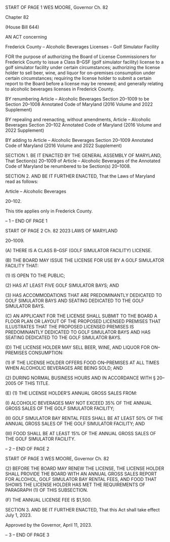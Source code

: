 START OF PAGE 1
WES MOORE, Governor Ch. 82

Chapter 82

(House Bill 644)

AN ACT concerning

Frederick County – Alcoholic Beverages Licenses – Golf Simulator Facility

FOR the purpose of authorizing the Board of License Commissioners for Frederick County
to issue a Class B–GSF (golf simulator facility) license to a golf simulator facility
under certain circumstances; authorizing the license holder to sell beer, wine, and
liquor for on–premises consumption under certain circumstances; requiring the
license holder to submit a certain report to the Board before a license may be
renewed; and generally relating to alcoholic beverages licenses in Frederick County.

BY renumbering
Article – Alcoholic Beverages
Section 20–1009
to be Section 20–1008
Annotated Code of Maryland
(2016 Volume and 2022 Supplement)

BY repealing and reenacting, without amendments,
Article – Alcoholic Beverages
Section 20–102
Annotated Code of Maryland
(2016 Volume and 2022 Supplement)

BY adding to
Article – Alcoholic Beverages
Section 20–1009
Annotated Code of Maryland
(2016 Volume and 2022 Supplement)

SECTION 1. BE IT ENACTED BY THE GENERAL ASSEMBLY OF MARYLAND,
That Section(s) 20–1009 of Article – Alcoholic Beverages of the Annotated Code of Maryland
be renumbered to be Section(s) 20–1008.

SECTION 2. AND BE IT FURTHER ENACTED, That the Laws of Maryland read
as follows:

Article – Alcoholic Beverages

20–102.

This title applies only in Frederick County.

– 1 –
END OF PAGE 1

START OF PAGE 2
Ch. 82 2023 LAWS OF MARYLAND

20–1009.

(A) THERE IS A CLASS B–GSF (GOLF SIMULATOR FACILITY) LICENSE.

(B) THE BOARD MAY ISSUE THE LICENSE FOR USE BY A GOLF SIMULATOR
FACILITY THAT:

(1) IS OPEN TO THE PUBLIC;

(2) HAS AT LEAST FIVE GOLF SIMULATOR BAYS; AND

(3) HAS ACCOMMODATIONS THAT ARE PREDOMINANTLY DEDICATED
TO GOLF SIMULATOR BAYS AND SEATING DEDICATED TO THE GOLF SIMULATOR
BAYS.

(C) AN APPLICANT FOR THE LICENSE SHALL SUBMIT TO THE BOARD A
FLOOR PLAN OR LAYOUT OF THE PROPOSED LICENSED PREMISES THAT
ILLUSTRATES THAT THE PROPOSED LICENSED PREMISES IS PREDOMINANTLY
DEDICATED TO GOLF SIMULATOR BAYS AND HAS SEATING DEDICATED TO THE GOLF
SIMULATOR BAYS.

(D) THE LICENSE HOLDER MAY SELL BEER, WINE, AND LIQUOR FOR
ON–PREMISES CONSUMPTION:

(1) IF THE LICENSE HOLDER OFFERS FOOD ON–PREMISES AT ALL
TIMES WHEN ALCOHOLIC BEVERAGES ARE BEING SOLD; AND

(2) DURING NORMAL BUSINESS HOURS AND IN ACCORDANCE WITH §
20–2005 OF THIS TITLE.

(E) (1) THE LICENSE HOLDER’S ANNUAL GROSS SALES FROM:

(I) ALCOHOLIC BEVERAGES MAY NOT EXCEED 35% OF THE
ANNUAL GROSS SALES OF THE GOLF SIMULATOR FACILITY;

(II) GOLF SIMULATOR BAY RENTAL FEES SHALL BE AT LEAST
50% OF THE ANNUAL GROSS SALES OF THE GOLF SIMULATOR FACILITY; AND

(III) FOOD SHALL BE AT LEAST 15% OF THE ANNUAL GROSS
SALES OF THE GOLF SIMULATOR FACILITY.

– 2 –
END OF PAGE 2

START OF PAGE 3
WES MOORE, Governor Ch. 82

(2) BEFORE THE BOARD MAY RENEW THE LICENSE, THE LICENSE
HOLDER SHALL PROVIDE THE BOARD WITH AN ANNUAL GROSS SALES REPORT FOR
ALCOHOL, GOLF SIMULATOR BAY RENTAL FEES, AND FOOD THAT SHOWS THE
LICENSE HOLDER HAS MET THE REQUIREMENTS OF PARAGRAPH (1) OF THIS
SUBSECTION.

(F) THE ANNUAL LICENSE FEE IS $1,500.

SECTION 3. AND BE IT FURTHER ENACTED, That this Act shall take effect July
1, 2023.

Approved by the Governor, April 11, 2023.

– 3 –
END OF PAGE 3